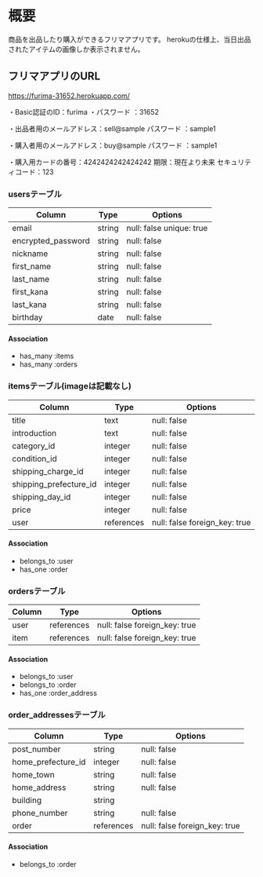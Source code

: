# 概要

商品を出品したり購入ができるフリマアプリです。
herokuの仕様上、当日出品されたアイテムの画像しか表示されません。

## フリマアプリのURL
https://furima-31652.herokuapp.com/

・Basic認証のID：furima
・パスワード ：31652

・出品者用のメールアドレス：sell@sample
パスワード ：sample1

・購入者用のメールアドレス：buy@sample
パスワード ：sample1

・購入用カードの番号：4242424242424242
期限：現在より未来
セキュリティコード：123

### usersテーブル

| Column             | Type    | Options                 |
| ------------------ | ------- | ----------------------- |
| email              | string  | null: false unique: true|
| encrypted_password | string  | null: false             |
| nickname           | string  | null: false             |
| first_name         | string  | null: false             |
| last_name          | string  | null: false             |
| first_kana         | string  | null: false             |
| last_kana          | string  | null: false             |
| birthday           | date    | null: false             |

#### Association
- has_many :items
- has_many :orders

### itemsテーブル(imageは記載なし)

| Column                 | Type       | Options                       |
| ---------------------  | ---------- | ----------------------------- |
| title                  | text       | null: false                   |
| introduction           | text       | null: false                   |
| category_id            | integer    | null: false                   |
| condition_id           | integer    | null: false                   |
| shipping_charge_id     | integer    | null: false                   |
| shipping_prefecture_id | integer    | null: false                   |
| shipping_day_id        | integer    | null: false                   |
| price                  | integer    | null: false                   |
| user                   | references | null: false foreign_key: true |

#### Association
- belongs_to :user
- has_one :order

### ordersテーブル

| Column | Type       | Options                       |
| ------ | ---------- | ----------------------------- |
| user   | references | null: false foreign_key: true |
| item   | references | null: false foreign_key: true |

#### Association
- belongs_to :user
- belongs_to :order
- has_one :order_address
 
### order_addressesテーブル

| Column             | Type       | Options                       |
| ------------------ | ---------- | ----------------------------- |
| post_number        | string     | null: false                   |
| home_prefecture_id | integer    | null: false                   |
| home_town          | string     | null: false                   |
| home_address       | string     | null: false                   |
| building           | string     |                               |
| phone_number       | string     | null: false                   |
| order              | references | null: false foreign_key: true |

#### Association
- belongs_to :order



